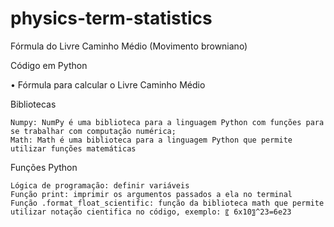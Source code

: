 # physics-term-statistics
Fórmula do Livre Caminho Médio (Movimento browniano)


Código em Python

•	Fórmula para calcular o Livre Caminho Médio

Bibliotecas

	Numpy: NumPy é uma biblioteca para a linguagem Python com funções para se trabalhar com computação numérica;
	Math: Math é uma biblioteca para a linguagem Python que permite utilizar funções matemáticas

Funções Python

	Lógica de programação: definir variáveis
	Função print: imprimir os argumentos passados a ela no terminal
	Função .format_float_scientific: função da biblioteca math que permite utilizar notação cientifica no código, exemplo: 〖 6x10〗^23=6e23
